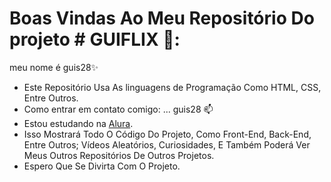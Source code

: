 # Boas Vindas Ao Meu Repositório Do projeto # GUIFLIX 👋:

meu nome é guis28✨

- Este Repositório Usa As linguagens de Programação Como HTML, CSS, Entre Outros.
- Como entrar em contato comigo: ... guis28 📫
- Estou estudando na [Alura](https://www.alura.com.br/).
- Isso Mostrará Todo O Código Do Projeto, Como Front-End, Back-End, Entre Outros; Vídeos Aleatórios, Curiosidades, E Também Poderá Ver Meus Outros Repositórios De Outros Projetos.
- Espero Que Se Divirta Com O Projeto.

![]()
